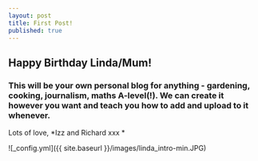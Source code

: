 ```yaml
---
layout: post
title: First Post!
published: true
---
```


## Happy Birthday Linda/Mum!
### This will be your own personal blog for anything - gardening, cooking, journalism, maths A-level(!). We can create it however you want and teach you how to add and upload to it whenever. 
Lots of love, 
*Izz and Richard xxx *

![_config.yml]({{ site.baseurl }}/images/linda_intro-min.JPG)
